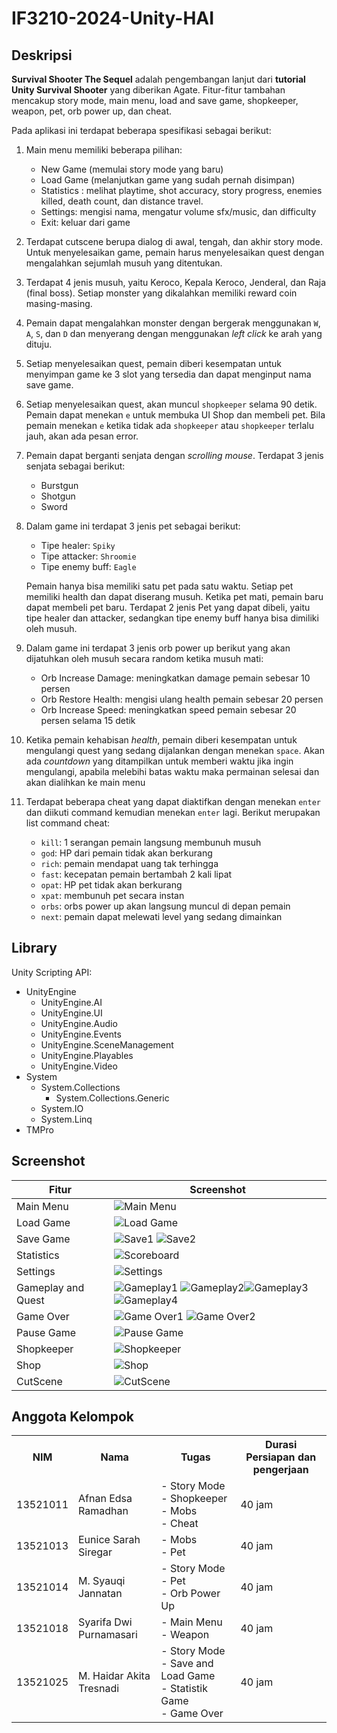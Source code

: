 # IF3210-2024-Unity-HAI
## Deskripsi
**Survival Shooter The Sequel** adalah pengembangan lanjut dari **tutorial Unity Survival Shooter** yang diberikan Agate. Fitur-fitur tambahan mencakup story mode, main menu, load and save game, shopkeeper, weapon, pet, orb power up, dan cheat.

Pada aplikasi ini terdapat beberapa spesifikasi sebagai berikut:
1. Main menu memiliki beberapa pilihan:
	- New Game (memulai story mode yang baru)
	- Load Game (melanjutkan game yang sudah pernah disimpan)
	- Statistics : melihat playtime, shot accuracy, story progress, enemies killed, death count, dan distance travel.
	- Settings: mengisi nama, mengatur volume sfx/music, dan difficulty
	- Exit: keluar dari game
2. Terdapat cutscene berupa dialog di awal, tengah, dan akhir story mode. Untuk menyelesaikan game, pemain harus menyelesaikan quest dengan mengalahkan sejumlah musuh yang ditentukan.
3. Terdapat 4 jenis musuh, yaitu Keroco, Kepala Keroco, Jenderal, dan Raja (final boss). Setiap monster yang dikalahkan memiliki reward coin masing-masing.
4. Pemain dapat mengalahkan monster dengan bergerak menggunakan `W`, `A`, `S`, dan `D` dan menyerang dengan menggunakan *left click* ke arah yang dituju. 
5. Setiap menyelesaikan quest, pemain diberi kesempatan untuk menyimpan game ke 3 slot yang tersedia dan dapat menginput nama save game.
6. Setiap menyelesaikan quest, akan muncul `shopkeeper` selama 90 detik. Pemain dapat menekan `e` untuk membuka UI Shop dan membeli pet. Bila pemain menekan `e` ketika tidak ada `shopkeeper` atau `shopkeeper` terlalu jauh, akan ada pesan error.
7. Pemain dapat berganti senjata dengan *scrolling mouse*. Terdapat 3 jenis senjata sebagai berikut:
	- Burstgun
	- Shotgun
	- Sword   
8.  Dalam game ini terdapat 3 jenis pet sebagai berikut:
	- Tipe healer: `Spiky`
	- Tipe attacker: `Shroomie`
	- Tipe enemy buff: `Eagle`

    Pemain hanya bisa memiliki satu pet pada satu waktu. Setiap pet memiliki health dan dapat diserang musuh. Ketika pet mati, pemain baru dapat membeli pet baru. Terdapat 2 jenis Pet yang dapat dibeli, yaitu tipe healer dan attacker, sedangkan tipe enemy buff hanya bisa dimiliki oleh musuh.
9.  Dalam game ini terdapat 3 jenis orb power up berikut yang akan dijatuhkan oleh musuh secara random ketika musuh mati:
	- Orb Increase Damage: meningkatkan damage pemain sebesar 10 persen
	- Orb Restore Health: mengisi ulang health pemain sebesar 20 persen
	- Orb Increase Speed: meningkatkan speed pemain sebesar 20 persen selama 15 detik
10. Ketika pemain kehabisan *health*, pemain diberi kesempatan untuk mengulangi quest yang sedang dijalankan dengan menekan `space`. Akan ada *countdown* yang ditampilkan untuk memberi waktu jika ingin mengulangi, apabila melebihi batas waktu maka permainan selesai dan akan dialihkan ke main menu
11. Terdapat beberapa cheat yang dapat diaktifkan dengan menekan `enter` dan diikuti command kemudian menekan `enter` lagi. Berikut merupakan list command cheat:
	- `kill`: 1 serangan pemain langsung membunuh musuh
	- `god`: HP dari pemain tidak akan berkurang
	- `rich`: pemain mendapat uang tak terhingga
	- `fast`: kecepatan pemain bertambah 2 kali lipat
	- `opat`: HP pet tidak akan berkurang
    - `xpat`: membunuh pet secara instan
    - `orbs`: orbs power up akan langsung muncul di depan pemain
    - `next`: pemain dapat melewati level yang sedang dimainkan
  


## Library

Unity Scripting API:

- UnityEngine
  - UnityEngine.AI
  - UnityEngine.UI
  - UnityEngine.Audio
  - UnityEngine.Events
  - UnityEngine.SceneManagement
  - UnityEngine.Playables
  - UnityEngine.Video
- System
  - System.Collections
    - System.Collections.Generic
  - System.IO
  - System.Linq
- TMPro

## Screenshot 
| Fitur | Screenshot |
|-------|------------|
| Main Menu | ![Main Menu](Screenshot/MainMenu.jpg) |
| Load Game | ![Load Game](Screenshot/Load.jpg)|
| Save Game|![Save1](Screenshot/Save1.jpg) ![Save2](Screenshot/Save2.jpg) |
| Statistics | ![Scoreboard](Screenshot/Statistics.jpg) |
| Settings | ![Settings](Screenshot/Settings.jpg) |
| Gameplay and Quest |![Gameplay1](Screenshot/Quest1.jpg) ![Gameplay2](Screenshot/Quest2.jpg)![Gameplay3](Screenshot/Quest3.jpg) ![Gameplay4](Screenshot/Quest4.jpg)|
| Game Over | ![Game Over1](Screenshot/GameOver1.jpg) ![Game Over2](Screenshot/GameOver2.jpg)|
| Pause Game | ![Pause Game](Screenshot/Pause.jpg) |
| Shopkeeper | ![Shopkeeper](Screenshot/Shopkeeper.jpg) |
| Shop | ![Shop](Screenshot/Shop.jpg) |
| CutScene | ![CutScene](Screenshot/CutScene.jpg) |


## Anggota Kelompok
<table>
  <tr>
    <th>NIM</th>
    <th>Nama</th>
    <th>Tugas</th>
    <th>Durasi Persiapan dan pengerjaan</th>
  </tr>
  <tr>
    <td>13521011</td>
    <td>Afnan Edsa Ramadhan</td>
    <td>
     - Story Mode<br>
     - Shopkeeper<br>
     - Mobs<br>
     - Cheat
    </td>
    <td>40 jam</td>
  </tr>
  <tr>
    <td>13521013</td>
    <td>Eunice Sarah Siregar</td>
    <td>
      - Mobs<br>
      - Pet
    </td>
    <td>40 jam</td>
  </tr>
  <tr>
    <td>13521014</td>
    <td>M. Syauqi Jannatan</td>
    <td>
      - Story Mode<br>
      - Pet<br>
      - Orb Power Up
    </td>
    <td>40 jam</td>
  </tr>
  <tr>
    <td>13521018</td>
    <td>Syarifa Dwi Purnamasari</td>
    <td>
      - Main Menu<br>
      - Weapon
    </td>
    <td>40 jam</td>
  </tr>
  <tr>
    <td>13521025</td>
    <td>M. Haidar Akita Tresnadi </td>
    <td>
      - Story Mode<br>
      - Save and Load Game<br>
      - Statistik Game<br>
      - Game Over
    </td>
    <td>40 jam</td>
  </tr>
</table>
